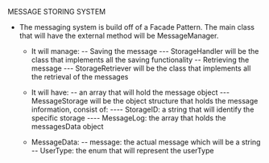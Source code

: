 MESSAGE STORING SYSTEM
* The messaging system is build off of a Facade Pattern. The main class that will have the external method will be MessageManager. 
    - It will manage: 
        -- Saving the message
            --- StorageHandler will be the class that implements all the saving functionality
        -- Retrieving the message
            --- StorageRetriever will be the class that implements all the retrieval of the messages
    
    - It will have: 
        -- an array that will hold the message object
            --- MessageStorage will be the object structure that holds the message information, consist of:
                ---- StorageID: a string that will identify the specific storage 
                ---- MessageLog: the array that holds the messagesData object


    - MessageData: 
        -- message: the actual message which will be a string
        -- UserType: the enum that will represent the userType
        